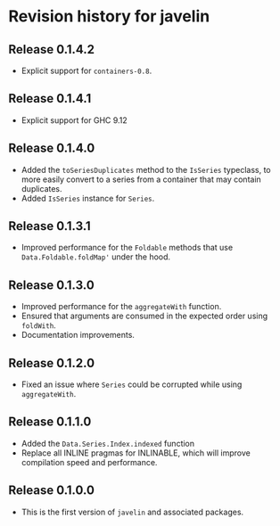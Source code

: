 # Revision history for javelin

## Release 0.1.4.2

* Explicit support for `containers-0.8`.

## Release 0.1.4.1

* Explicit support for GHC 9.12

## Release 0.1.4.0

* Added the `toSeriesDuplicates` method to the `IsSeries` typeclass, to more easily convert to a series
  from a container that may contain duplicates.
* Added `IsSeries` instance for `Series`.

## Release 0.1.3.1

* Improved performance for the `Foldable` methods that use `Data.Foldable.foldMap'` under the hood.

## Release 0.1.3.0

* Improved performance for the `aggregateWith` function.
* Ensured that arguments are consumed in the expected order using `foldWith`.
* Documentation improvements.

## Release 0.1.2.0

* Fixed an issue where `Series` could be corrupted while using `aggregateWith`.

## Release 0.1.1.0

* Added the `Data.Series.Index.indexed` function
* Replace all INLINE pragmas for INLINABLE, which will improve compilation speed and performance.

## Release 0.1.0.0

* This is the first version of `javelin` and associated packages.
